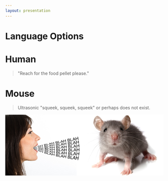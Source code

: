 ```yaml
---
layout: presentation
---
```


# [](#header-1) Language Options

# [](#header-2) Human

> "Reach for the food pellet please."

# [](#header-2) Mouse

> Ultrasonic "squeek, squeek, squeek" or perhaps does not exist.

[![](assets/img/languages-human-mouse.png)](language-droid)
